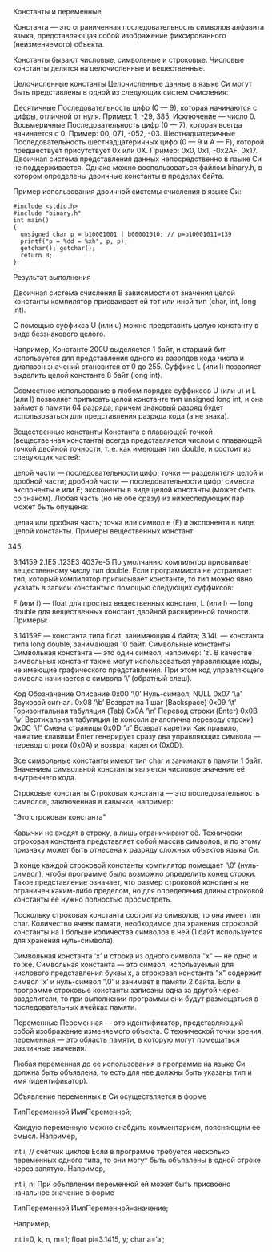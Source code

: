 Константы и переменные

Константа — это ограниченная последовательность символов алфавита языка, представляющая собой изображение фиксированного (неизменяемого) объекта.

Константы бывают числовые, символьные и строковые. Числовые константы делятся на целочисленные и вещественные.

Целочисленные константы
Целочисленные данные в языке Си могут быть представлены в одной из следующих систем счисления:

Десятичные	Последовательность цифр (0 — 9), которая начинаются с цифры, отличной от нуля. Пример: 1, -29, 385. Исключение — число 0.
Восьмеричные	Последовательность цифр (0 — 7), которая всегда начинается с 0. Пример: 00, 071, -052, -03.
Шестнадцатеричные	Последовательность шестнадцатеричных цифр (0 — 9 и A — F), которой предшествует присутствует 0x или 0X. Пример: 0x0, 0x1, -0x2AF, 0x17.
Двоичная система представления данных непосредственно в языке Си не поддерживается. Однако можно воспользоваться файлом binary.h, в котором определены двоичные константы в пределах байта.

Пример использования двоичной системы счисления в языке Си:

```
#include <stdio.h>
#include "binary.h"
int main()
{
  unsigned char p = b10001001 | b00001010; // p=b10001011=139
  printf("p = %dd = %xh", p, p);
  getchar(); getchar();
  return 0;
}
```

Результат выполнения

Двоичная система счисления
В зависимости от значения целой константы компилятор присваивает ей тот или иной тип (char, int, long int).

С помощью суффикса U (или u) можно представить целую константу в виде беззнакового целого.

Например, Константе 200U выделяется 1 байт, и старший бит используется для представления одного из разрядов кода числа и диапазон значений становится от 0 до 255. Суффикс L (или l) позволяет выделить целой константе 8 байт (long int).

Совместное использование в любом порядке суффиксов U (или u) и L (или l) позволяет приписать целой константе тип unsigned long int, и она займет в памяти 64 разряда, причем знаковый разряд будет использоваться для представления разряда кода (а не знака).

Вещественные константы
Константа с плавающей точкой (вещественная константа) всегда представляется числом с плавающей точкой двойной точности, т. е. как имеющая тип double, и состоит из следующих частей:

целой части — последовательности цифр;
точки — разделителя целой и дробной части;
дробной части — последовательности цифр;
символа экспоненты е или E;
экспоненты в виде целой константы (может быть со знаком).
Любая часть (но не обе сразу) из нижеследующих пар может быть опущена:

целая или дробная часть;
точка или символ е (Е) и экспонента в виде целой константы.
Примеры вещественных констант

345.
3.14159
2.1Е5
.123ЕЗ
4037е-5
По умолчанию компилятор присваивает вещественному числу тип double. Если программиста не устраивает тип, который компилятор приписывает константе, то тип можно явно указать в записи константы с помощью следующих суффиксов:

F (или f) — float для простых вещественных констант,
L (или l) — long double для вещественных констант двойной расширенной точности.
Примеры:

3.14159F — константа типа float, занимающая 4 байта;
3.14L — константа типа long double, занимающая 10 байт.
Символьные константы
Символьная константа — это один символ, например: ‘z’. В качестве символьных констант также могут использоваться управляющие коды, не имеющие графического представления. При этом код управляющего символа начинается с символа ‘\’ (обратный слеш).

Код	Обозначение	Описание
0x00	‘\0’	Нуль-символ, NULL
0x07	‘\a’	Звуковой сигнал.
0x08	‘\b’	Возврат на 1 шаг (Backspace)
0x09	‘\t’	Горизонтальная табуляция (Tab)
0x0A	‘\n’	Перевод строки (Enter)
0x0B	‘\v’	Вертикальная табуляция (в консоли аналогична переводу строки)
0x0C	‘\f’	Смена страницы
0x0D	‘\r’	Возврат каретки
Как правило, нажатие клавиши Enter генерирует сразу два управляющих символа — перевод строки (0x0A) и возврат каретки (0x0D).

Все символьные константы имеют тип char и занимают в памяти 1 байт. Значением символьной константы является числовое значение её внутреннего кода.

Строковые константы
Строковая константа — это последовательность символов, заключенная в кавычки, например:

"Это строковая константа"

Кавычки не входят в строку, а лишь ограничивают её. Технически строковая константа представляет собой массив символов, и по этому признаку может быть отнесена к разряду сложных объектов языка Си.

В конце каждой строковой константы компилятор помещает ‘\0’ (нуль-символ), чтобы программе было возможно определить конец строки. Такое представление означает, что размер строковой константы не ограничен каким-либо пределом, но для определения длины строковой константы её нужно полностью просмотреть.

Поскольку строковая константа состоит из символов, то она имеет тип char. Количество ячеек памяти, необходимое для хранения строковой константы на 1 больше количества символов в ней (1 байт используется для хранения нуль-символа).

Символьная константа ‘x’ и строка из одного символа "x" — не одно и то же. Символьная константа — это символ, используемый для числового представления буквы x, а строковая константа "x" содержит символ ‘x’ и нуль-символ ‘\0’ и занимает в памяти 2 байта. Если в программе строковые константы записаны одна за другой через разделители, то при выполнении программы они будут размещаться в последовательных ячейках памяти.

Переменные
Переменная — это идентификатор, представляющий собой изображение изменяемого объекта. C технической точки зрения, переменная — это область памяти, в которую могут помещаться различные значения.

Любая переменная до ее использования в программе на языке Си должна быть объявлена, то есть для нее должны быть указаны тип и имя (идентификатор).

Объявление переменных в Си осуществляется в форме

ТипПеременной ИмяПеременной;

Каждую переменную можно снабдить комментарием, поясняющим ее смысл. Например,

 int i; // счётчик циклов
Если в программе требуется несколько переменных одного типа, то они могут быть объявлены в одной строке через запятую. Например,

 int i, n;
При объявлении переменной ей может быть присвоено начальное значение в форме

ТипПеременной ИмяПеременной=значение;

Например,

int i=0, k, n, m=1;
float pi=3.1415, y;
char a=‘a’;